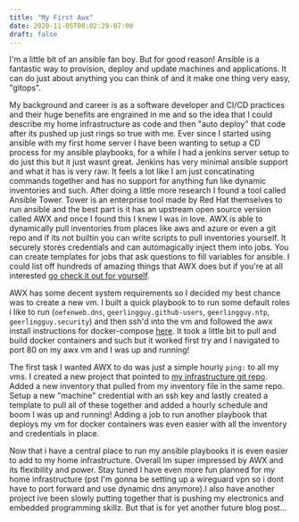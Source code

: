 ```yaml
---
title: "My First Awx"
date: 2020-11-05T08:02:29-07:00
draft: false
---
```

I'm a little bit of an ansible fan boy. But for good reason! Ansible is a
fantastic way to provision, deploy and update machines and applications. It can
do just about anything you can think of and it make one thing very easy,
"gitops".

My background and career is as a software developer and CI/CD practices and
their huge benefits are engrained in me and so the idea that I could describe my
home infrastructure as code and then "auto deploy" that code after its pushed up
just rings so true with me. Ever since I started using ansible with my first
home server I have been wanting to setup a CD process for my ansible playbooks,
for a while I had a jenkins server setup to do just this but it just wasnt
great. Jenkins has very minimal ansible support and what it has is very raw.
It feels a lot like I am just concatinating commands together and has no support
for anything fun like dynamic inventories and such. After doing a little more
research I found a tool called Ansible Tower. Tower is an enterprise tool made
by Red Hat themselves to run ansible and the best part is it has an upstream
open source version called AWX and once I found this I knew I was in love. AWX
is able to dynamically pull inventories from places like aws and azure or even a
git repo and if its not builtin you can write scripts to pull inventories
yourself. It securely stores credentials and can automagically inject them into
jobs. You can create templates for jobs that ask questions to fill variables for
ansible. I could list off hundreds of amazing things that AWX does but if you're
at all interested [go check it out for yourself](https://www.ansible.com/products/tower).

AWX has some decent system requirements so I decided my best chance was to
create a new vm. I built a quick playbook to to run some default roles i like to
run (`oefenweb.dns`, `geerlingguy.github-users`, `geerlingguy.ntp`,
`geerlingguy.security`) and then ssh'd into the vm and followed the awx install
instructions for docker-compose [here](https://github.com/ansible/awx/blob/devel/INSTALL.md).
It took a little bit to pull and build docker containers and such but it worked
first try and I navigated to port 80 on my awx vm and I was up and running!

The first task I wanted AWX to do was just a simple hourly `ping:` to all my
vms. I created a new project that pointed to
[my infrastructure git repo](https://github.com/kevindurb/infra). Added a new
inventory that pulled from my inventory file in the same repo. Setup a new
"machine" credential with an ssh key and lastly created a template to pull all
of these together and added a hourly schedule and boom I was up and running!
Adding a job to run another playbook that deploys my vm for docker containers
was even easier with all the inventory and credentials in place.

Now that i have a central place to run my ansible playbooks it is even easier to
add to my home infrastructure. Overall Im super impressed by AWX and its
flexibility and power. Stay tuned I have even more fun planned for my home
infrastructure (pst I'm gonna be setting up a wireguard vpn so i dont have to
port forward and use dynamic dns anymore).I also have another project ive been
slowly putting together that is pushing my electronics and embedded programming
skillz. But that is for yet another future blog post...

